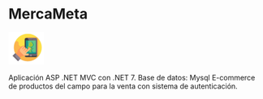 # MercaMeta 
![MercaMeta](https://raw.githubusercontent.com/Johan10Robayo/MercaMeta-E-commerce/master/MercaMetaApp/wwwroot/img/LogoMercaMeta2.png)


Aplicación ASP .NET MVC con .NET 7.
Base de datos: Mysql
E-commerce de productos del campo para la venta con sistema de autenticación.
